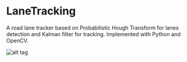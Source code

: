 # LaneTracking

A road lane tracker based on Probabilistic Hough Transform for lanes detection and Kalman filter for tracking.
Implemented with Python and OpenCV.

![alt tag](http://i.imgur.com/o2JgOhm.png)

